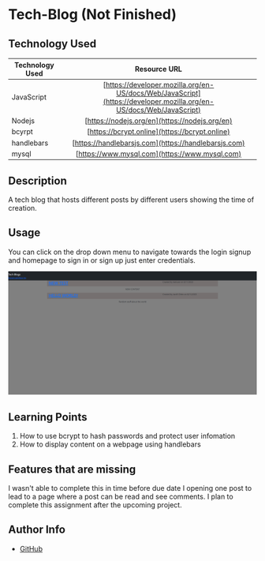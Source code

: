 # Tech-Blog (Not Finished)

## Technology Used

| Technology Used |                                                    Resource URL                                                    |
| --------------- | :----------------------------------------------------------------------------------------------------------------: |
| JavaScript      | [https://developer.mozilla.org/en-US/docs/Web/JavaScript](https://developer.mozilla.org/en-US/docs/Web/JavaScript) |
| Nodejs          |                                   [https://nodejs.org/en](https://nodejs.org/en)                                   |
| bcyrpt          |                                   [https://bcrypt.online](https://bcrypt.online)                                   |
| handlebars      |                                [https://handlebarsjs.com](https://handlebarsjs.com)                                |
| mysql           |                                   [https://www.mysql.com](https://www.mysql.com)                                   |

## Description

A tech blog that hosts different posts by different users showing the time of creation.

## Usage

You can click on the drop down menu to navigate towards the login signup and homepage to sign in or sign up just enter credentials.

![picture of page](./assets/img/techblog.png)

## Learning Points

1. How to use bcrypt to hash passwords and protect user infomation
2. How to display content on a webpage using handlebars

## Features that are missing

I wasn't able to complete this in time before due date I
opening one post to lead to a page where a post can be read and see comments. I plan to complete this assignment after the upcoming project.

## Author Info

- [GitHub](https://github.com/Jarell-Chinn)
